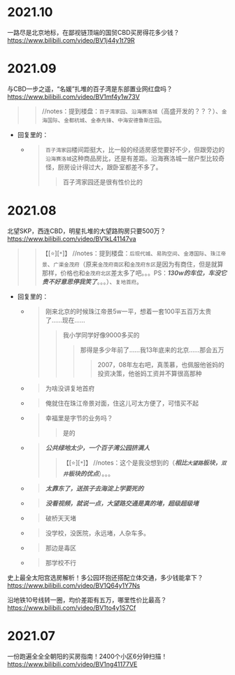 
# 2021.10

一路尽是北京地标，在鄙视链顶端的国贸CBD买房得花多少钱？ https://www.bilibili.com/video/BV1j44y1t79R

# 2021.09

与CBD一步之遥，“名媛”扎堆的百子湾是东部置业网红盘吗？ https://www.bilibili.com/video/BV1mf4y1w73V
>> //notes：提到楼盘：`百子湾家园`、`沿海赛洛城`（高盛开发的？？？）、`金海国际`、`金都杭城`、`金泰先锋`、`中海安德鲁斯庄园`。
- 回复里的：
  * > `百子湾家园`楼间距挺大，比一般的经适房感觉要好不少，但跟旁边的`沿海赛洛城`这种商品房比，还是有差距。沿海赛洛城一居户型比较奇怪，厨房设计得过大，跟卧室都差不多了。
    >> 百子湾家园还是很有性价比的

# 2021.08

北望SKP，西连CBD，明星扎堆的大望路购房只要500万？ https://www.bilibili.com/video/BV1kL41147va
>> 【[:star:][`*`]】 //notes：提到楼盘：`后现代城`、`易购空间`、`金港国际`、`珠江帝景`、`广渠金茂府`（原来`金茂府南区`和`金茂府东区`是因为有商住，但是就算那样，价格也和`金茂府北区`差太多了吧。。。PS：***130w的车位，车没它贵不好意思停我笑了***。。。）、`复地首府`。
- 回复里的：
  * > 刚来北京的时候珠江帝景5w一平，想着一套100平五百万太贵了……现在……
    >> 我小学同学好像9000多买的
    >>> 那得是多少年前了……我13年底来的北京……那会五万
    >>>> 2007，08年左右吧，真羡慕，也佩服他爸妈的投资决策，他爸妈工资并不算很高那种
  * > 为啥没讲复地首府
  * > 俺就住在珠江帝景对面，住这儿可太方便了，可惜买不起
  * > 幸福里是字节的业务吗？
    >> 是的
  * > ***公共绿地太少，一个百子湾公园挤满人***
    >> 【[:star:][`*`]】 //notes：这个是我没想到的（***相比`大望路`板块，`双井`板块的优点***）。。。
  * > ***太靠东了，送孩子去海淀上学要死的***
  * > ***没看视频，就说一点，大望路交通是真的堵，超级超级堵***
  * > 破桥天天堵
  * > 没学校，没医院，永远堵，人杂车多。
  * > 那边是毒区
  * > 那学校不行

史上最全太阳宫选房解析！多公园环抱还搭配立体交通，多少钱能拿下？ https://www.bilibili.com/video/BV1Q64y1Y7Ns

沿地铁10号线转一圈，均价差距有五万，哪里性价比最高？ https://www.bilibili.com/video/BV1to4y1S7Cf

# 2021.07

一份跑遍全全全朝阳的买房指南！2400个小区6分钟扫描！ https://www.bilibili.com/video/BV1ng41177VE
